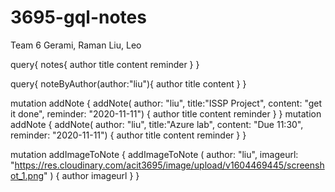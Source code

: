 # 3695-gql-notes
Team 6
    Gerami, Raman
    Liu, Leo

query{
    notes{
        author
        title
        content
        reminder
    }
}

query{
    noteByAuthor(author:"liu"){
        author
        title
        content
    }
}

mutation addNote { 
  addNote(
        author: "liu",
        title:"ISSP Project",
        content: "get it done",
  			reminder: "2020-11-11")
    {
        author
        title
        content
      	reminder
    }
}
mutation addNote { 
  addNote(
        author: "liu",
        title:"Azure lab",
        content: "Due 11:30",
  			reminder: "2020-11-11")
    {
        author
        title
        content
      	reminder
    }
}

mutation addImageToNote {
  addImageToNote (
    author: "liu",
    imageurl: "https://res.cloudinary.com/acit3695/image/upload/v1604469445/screenshot_1.png"
  ) {
    author
    imageurl
  }
}